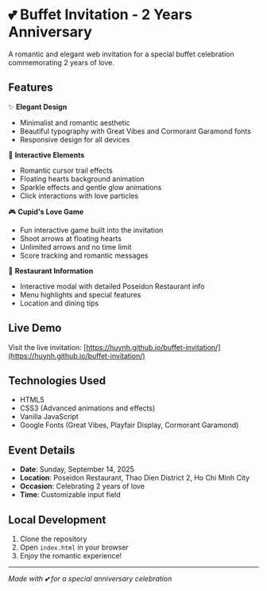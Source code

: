 # 💕 Buffet Invitation - 2 Years Anniversary

A romantic and elegant web invitation for a special buffet celebration commemorating 2 years of love.

## Features

✨ **Elegant Design**
- Minimalist and romantic aesthetic
- Beautiful typography with Great Vibes and Cormorant Garamond fonts
- Responsive design for all devices

💖 **Interactive Elements**
- Romantic cursor trail effects
- Floating hearts background animation
- Sparkle effects and gentle glow animations
- Click interactions with love particles

🎮 **Cupid's Love Game**
- Fun interactive game built into the invitation
- Shoot arrows at floating hearts
- Unlimited arrows and no time limit
- Score tracking and romantic messages

🏨 **Restaurant Information**
- Interactive modal with detailed Poseidon Restaurant info
- Menu highlights and special features
- Location and dining tips

## Live Demo

Visit the live invitation: [https://huynh.github.io/buffet-invitation/](https://huynh.github.io/buffet-invitation/)

## Technologies Used

- HTML5
- CSS3 (Advanced animations and effects)
- Vanilla JavaScript
- Google Fonts (Great Vibes, Playfair Display, Cormorant Garamond)

## Event Details

- **Date**: Sunday, September 14, 2025
- **Location**: Poseidon Restaurant, Thao Dien District 2, Ho Chi Minh City
- **Occasion**: Celebrating 2 years of love
- **Time**: Customizable input field

## Local Development

1. Clone the repository
2. Open `index.html` in your browser
3. Enjoy the romantic experience!

---

*Made with 💕 for a special anniversary celebration*
